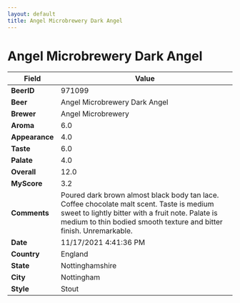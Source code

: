 ```yaml
---
layout: default
title: Angel Microbrewery Dark Angel
---
```


# Angel Microbrewery Dark Angel

| Field         | Value     |
|---------------|-----------|
| **BeerID** | 971099 |
| **Beer** | Angel Microbrewery Dark Angel |
| **Brewer** | Angel Microbrewery |
| **Aroma** | 6.0 |
| **Appearance** | 4.0 |
| **Taste** | 6.0 |
| **Palate** | 4.0 |
| **Overall** | 12.0 |
| **MyScore** | 3.2 |
| **Comments** | Poured dark brown almost black body tan lace. Coffee chocolate malt scent. Taste is medium sweet to lightly bitter with a fruit note. Palate is medium to thin bodied smooth texture and bitter finish. Unremarkable. |
| **Date** | 11/17/2021 4:41:36 PM |
| **Country** | England |
| **State** | Nottinghamshire |
| **City** | Nottingham |
| **Style** | Stout |
